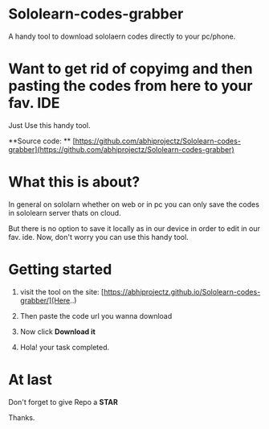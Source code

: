 # Sololearn-codes-grabber
A handy tool to download sololaern codes directly to your pc/phone.

# Want to get rid of copyimg and then pasting the codes from here to your fav. **IDE** 

Just Use this handy tool.

**Source code: ** [https://github.com/abhiprojectz/Sololearn-codes-grabber](https://github.com/abhiprojectz/Sololearn-codes-grabber)



# What this is about?

In general on sololarn whether on web or in pc you can only save the codes in sololearn server thats on cloud.

But there is no option to save it locally as in our device in order to edit in our fav. ide. Now, don't worry you can use this handy tool.

# Getting started

1. visit the tool on the site: [https://abhiprojectz.github.io/Sololearn-codes-grabber/](Here..)

2. Then paste the code url you wanna download

3. Now click **Download it** 

4. Hola! your task completed.

# At last

Don't forget to give Repo a **STAR** 

Thanks.
